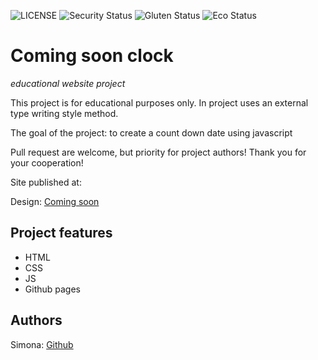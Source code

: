 ![LICENSE](https://img.shields.io/badge/license-MIT-blue.svg?style=flat-square)
![Security Status](https://img.shields.io/security-headers?label=Security&url=https%3A%2F%2Fgithub.com&style=flat-square)
![Gluten Status](https://img.shields.io/badge/Gluten-Free-green.svg)
![Eco Status](https://img.shields.io/badge/ECO-Friendly-green.svg)

# Coming soon clock

_educational website project_

This project is for educational purposes only. In project uses an external type writing style method.

The goal of the project: to create a count down date using javascript

Pull request are welcome, but priority for project authors! Thank you for your cooperation!

Site published at:

Design: [Coming soon](https://cdn.discordapp.com/attachments/850245533838868480/850246473362178048/coming-soon-wide.png)

## Project features

- HTML
- CSS
- JS
- Github pages

## Authors

Simona: [Github](https://github.com/simonasablinaite)

